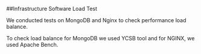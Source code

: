 ##Infrastructure Software Load Test

We conducted tests on MongoDB and Nginx to check performance load balance.

To check load balance for MongoDB we used YCSB tool and for NGINX, we used Apache Bench.
